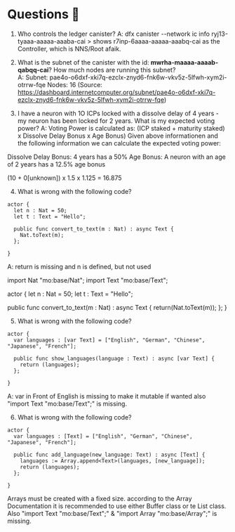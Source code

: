 # Questions 🙋

1. Who controls the ledger canister? 
A: dfx canister --network ic info ryj13-tyaaa-aaaaa-aaaba-cai > shows r7inp-6aaaa-aaaaa-aaabq-cai as the Controller, which is NNS/Root afaik.

2. What is the subnet of the canister with the id: **mwrha-maaaa-aaaab-qabqq-cai**? How much nodes are running this subnet?  
A: Subnet: pae4o-o6dxf-xki7q-ezclx-znyd6-fnk6w-vkv5z-5lfwh-xym2i-otrrw-fqe 
Nodes: 16 
(Source: https://dashboard.internetcomputer.org/subnet/pae4o-o6dxf-xki7q-ezclx-znyd6-fnk6w-vkv5z-5lfwh-xym2i-otrrw-fqe)

3. I have a neuron with 1O ICPs locked with a dissolve delay of 4 years - my neuron has been locked for 2 years. What is my expected voting power?
A: Voting Power is calculated as: (ICP staked + maturity staked) x Dissolve Delay Bonus x Age Bonus)
Given above informationen and the following information we can calculate the expected voting power:

Dissolve Delay Bonus: 4 years has a 50%
Age Bonus: A neuron with an age of 2 years has a 12.5% age bonus

(10 + 0[unknown]) x 1.5 x 1.125 = 16.875

4. What is wrong with the following code?
```
actor {
  let n : Nat = 50;
  let t : Text = "Hello";

  public func convert_to_text(m : Nat) : async Text {
    Nat.toText(m);
  };
 
}
```

A: return is missing and n is defined, but not used

import Nat "mo:base/Nat";
import Text "mo:base/Text";

actor {
  let n : Nat = 50;
  let t : Text = "Hello";

  public func convert_to_text(m : Nat) : async Text {
    return(Nat.toText(m));
  };
}

5. What is wrong with the following code?
```
actor {
  var languages : [var Text] = ["English", "German", "Chinese", "Japanese", "French"];

  public func show_languages(language : Text) : async [var Text] {
    return (languages);
  };
 
}
```
A: var in Front of English is missing to make it mutable if wanted
also "import Text "mo:base/Text";" is missing.



6. What is wrong with the following code?
```
actor {
  var languages : [Text] = ["English", "German", "Chinese", "Japanese", "French"];

  public func add_language(new_language: Text) : async [Text] {
    languages := Array.append<Text>(languages, [new_language]);
    return (languages);
  };
 
}
```
Arrays must be created with a fixed size. according to the Array Documentation it is recommended to use either Buffer class or te List class. Also "import Text "mo:base/Text";" & "import Array "mo:base/Array";" is missing.